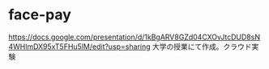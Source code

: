 # face-pay
https://docs.google.com/presentation/d/1kBgARV8GZd04CXOvJtcDUD8sN4WHlmDX95xT5FHu5lM/edit?usp=sharing
大学の授業にて作成。クラウド実験
